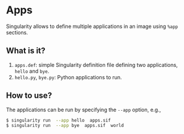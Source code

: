 # Apps

Singularity allows to define multiple applications in an image using `%app` sections.


## What is it?
1. `apps.def`: simple Singularity definition file defining two applications,
   `hello` and `bye`.
1. `hello.py`, `bye.py`: Python applications to run.


## How to use?

The applications can be run by specifying the `--app` option, e.g.,
```bash
$ singularity run  --app hello  apps.sif
$ singularity run  --app bye  apps.sif  world
```

